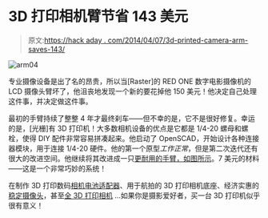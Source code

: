# 3D 打印相机臂节省 143 美元

> 原文:[https://hack aday . com/2014/04/07/3d-printed-camera-arm-saves-143/](https://hackaday.com/2014/04/07/3d-printed-camera-arm-saves-143/)

![arm04](../Images/a1964afaa8cea4f207cdf984fd73830a.png)

专业摄像设备是出了名的昂贵，所以当[Raster]的 RED ONE 数字电影摄像机的 LCD 摄像头臂坏了，他沮丧地发现一个新的要花掉他 150 美元！他决定自己处理这件事，并决定做这件事。

最初的手臂持续了整整 4 年才最终刹车——但不幸的是，它不是很好修复。幸运的是，[光栅]有 3D 打印机！大多数相机设备的优点是它都是 1/4-20 螺母和螺栓，使得 DIY 配件非常容易拼凑起来。他启动了 OpenSCAD，开始设计各种连接器模块，用于连接 1/4-20 硬件。他的第一个原型*工作正常*，但是第二次迭代还有很大的改进空间。他继续将其改进成一只[更耐用的手臂，如图所示](http://rasterweb.net/raster/2014/03/05/a-new-arm-part-ii/)。7 美元的材料——这是一个非常巧妙的系统！

在制作 3D 打印数码[相机电池适配器](http://hackaday.com/2012/05/15/3d-printing-saves-the-day-for-time-lapse-photography/)、用于航拍的 3D 打印相机底座、经济实惠的[稳定摄像头](http://hackaday.com/2013/03/19/make-your-own-steadycam-mount/)，甚至[全 3D 打印相机](http://hackaday.com/2014/01/15/lux-a-100-open-source-camera/) …如果你是摄影爱好者，买一台 3D 打印机似乎很有意义！